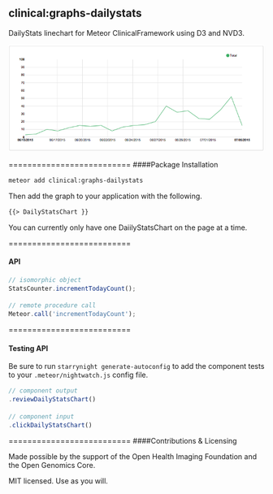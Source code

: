 ## clinical:graphs-dailystats


DailyStats linechart for Meteor ClinicalFramework using D3 and NVD3.  

![DailyStats Screenshot](https://raw.githubusercontent.com/awatson1978/clinical-graphs-dailystats/master/screenshot.png)

==========================
####Package Installation  

````bash
meteor add clinical:graphs-dailystats
````

Then add the graph to your application with the following.  
````html
{{> DailyStatsChart }}
````  

You can currently only have one DaiilyStatsChart on the page at a time.


==========================
#### API  

````js
// isomorphic object
StatsCounter.incrementTodayCount();

// remote procedure call
Meteor.call('incrementTodayCount');
````  


==========================
#### Testing API  

Be sure to run ``starrynight generate-autoconfig`` to add the component tests to your ``.meteor/nightwatch.js`` config file.

````js
// component output
.reviewDailyStatsChart()

// component input
.clickDailyStatsChart()
````  

==========================
####Contributions & Licensing  

Made possible by the support of the Open Health Imaging Foundation and the Open Genomics Core.  

MIT licensed.  Use as you will.
